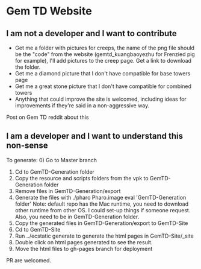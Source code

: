 # Gem TD Website

## I am not a developer and I want to contribute

- Get me a folder with pictures for creeps, the name of the png file should be the "code" from the website (gemtd_kuangbaoyezhu for Frenzied pig for example), I'll add pictures to the creep page. Get a link to download the folder.
- Get me a diamond picture that I don't have compatible for base towers page
- Get me a great stone picture that I don't have compatible for combined towers
- Anything that could improve the site is welcomed, including ideas for improvements if they're said in a non-aggressive way.

Post on Gem TD reddit about this

## I am a developer and I want to understand this non-sense

To generate:
0) Go to Master branch
1) Cd to GemTD-Generation folder
2) Copy the resource and scripts folders from the vpk to GemTD-Generation folder
3) Remove files in GemTD-Generation/export
4) Generate the files with ./pharo Pharo.image eval 'GemTD-Generation folder'
Note: default repo has the Mac runtime, you need to download other runtime from other OS. I could set-up things if someone request.
Also, you need to be in GemTD-Generation folder.
5) Copy the generated files in GemTD-Generation/export to GemTD-Site
6) Cd to GemTD-Site
7) Run ../ecstatic generate to generate the html pages in GemTD-Site/_site
8) Double click on html pages generated to see the result.
9) Move the html files to gh-pages branch for deployment

PR are welcomed.



